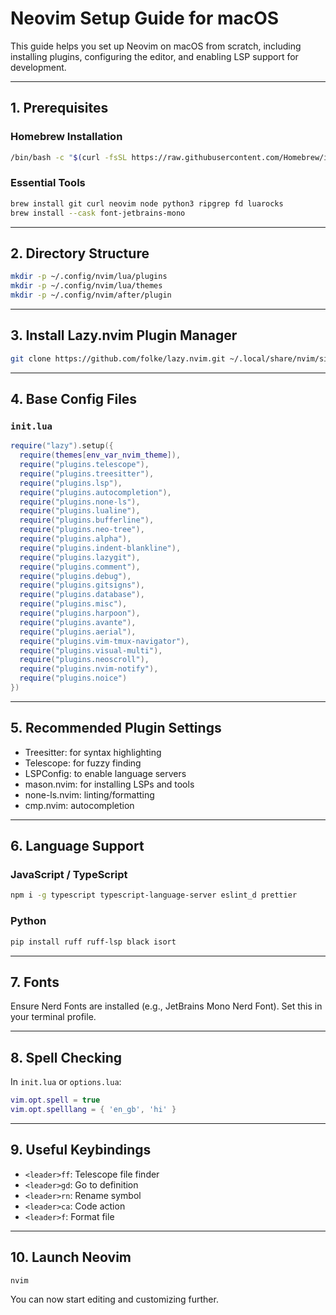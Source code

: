 # Neovim Setup Guide for macOS

This guide helps you set up Neovim on macOS from scratch, including installing plugins, configuring the editor, and enabling LSP support for development.

---

## 1. Prerequisites

### Homebrew Installation

```bash
/bin/bash -c "$(curl -fsSL https://raw.githubusercontent.com/Homebrew/install/HEAD/install.sh)"
```

### Essential Tools

```bash
brew install git curl neovim node python3 ripgrep fd luarocks
brew install --cask font-jetbrains-mono
```

---

## 2. Directory Structure

```bash
mkdir -p ~/.config/nvim/lua/plugins
mkdir -p ~/.config/nvim/lua/themes
mkdir -p ~/.config/nvim/after/plugin
```

---

## 3. Install Lazy.nvim Plugin Manager

```bash
git clone https://github.com/folke/lazy.nvim.git ~/.local/share/nvim/site/pack/lazy/start/lazy.nvim
```

---

## 4. Base Config Files

### `init.lua`

```lua
require("lazy").setup({
  require(themes[env_var_nvim_theme]),
  require("plugins.telescope"),
  require("plugins.treesitter"),
  require("plugins.lsp"),
  require("plugins.autocompletion"),
  require("plugins.none-ls"),
  require("plugins.lualine"),
  require("plugins.bufferline"),
  require("plugins.neo-tree"),
  require("plugins.alpha"),
  require("plugins.indent-blankline"),
  require("plugins.lazygit"),
  require("plugins.comment"),
  require("plugins.debug"),
  require("plugins.gitsigns"),
  require("plugins.database"),
  require("plugins.misc"),
  require("plugins.harpoon"),
  require("plugins.avante"),
  require("plugins.aerial"),
  require("plugins.vim-tmux-navigator"),
  require("plugins.visual-multi"),
  require("plugins.neoscroll"),
  require("plugins.nvim-notify"),
  require("plugins.noice")
})
```

---

## 5. Recommended Plugin Settings

- Treesitter: for syntax highlighting
- Telescope: for fuzzy finding
- LSPConfig: to enable language servers
- mason.nvim: for installing LSPs and tools
- none-ls.nvim: linting/formatting
- cmp.nvim: autocompletion

---

## 6. Language Support

### JavaScript / TypeScript

```bash
npm i -g typescript typescript-language-server eslint_d prettier
```

### Python

```bash
pip install ruff ruff-lsp black isort
```

---

## 7. Fonts

Ensure Nerd Fonts are installed (e.g., JetBrains Mono Nerd Font). Set this in your terminal profile.

---

## 8. Spell Checking

In `init.lua` or `options.lua`:

```lua
vim.opt.spell = true
vim.opt.spelllang = { 'en_gb', 'hi' }
```

---

## 9. Useful Keybindings

- `<leader>ff`: Telescope file finder
- `<leader>gd`: Go to definition
- `<leader>rn`: Rename symbol
- `<leader>ca`: Code action
- `<leader>f`: Format file

---

## 10. Launch Neovim

```bash
nvim
```

You can now start editing and customizing further.

